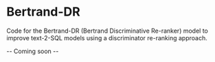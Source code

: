 # Bertrand-DR
Code for the Bertrand-DR (Bertrand Discriminative Re-ranker) model to improve text-2-SQL models using a discriminator re-ranking approach.

-- Coming soon --
